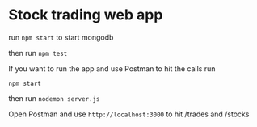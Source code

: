 # Stock trading web app

run `npm start` to start mongodb 

then run `npm test` 


If you want to run the app and use Postman to hit the calls run 

`npm start`

then run `nodemon server.js`

Open Postman and use `http://localhost:3000` to hit /trades and /stocks 
